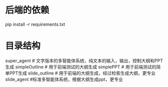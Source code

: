 # 后端的依赖
pip install -r requirements.txt

# 目录结构
super_agent   # 文字版本的多智能体系统，纯文本的输入，输出，控制大纲和PPT生成
simpleOutline   # 用于前端测试的大纲生成
simplePPT     # 用于前端测试的简单PPT生成
slide_outline   # 用于前端的大纲生成，经过检索生成大纲，更专业
slide_agent   #标准多智能体系统，根据大纲生成ppt，更专业